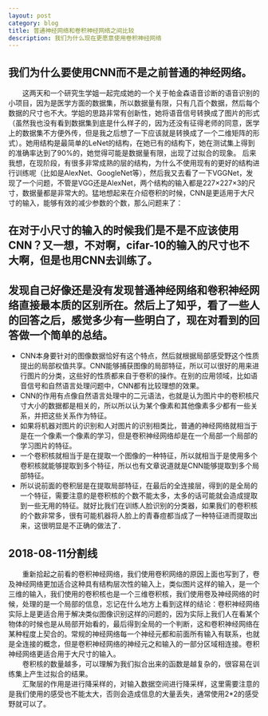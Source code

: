 ```yaml
---
layout: post
category: blog
title: 普通神经网络和卷积神经网络之间比较
description: 我们为什么现在更愿意使用卷积神经网络
---
```


## 我们为什么要使用CNN而不是之前普通的神经网络。  
　　这两天和一个研究生学姐一起完成她的一个关于帕金森语音诊断的语音识别的小项目，因为是医学方面的数据集，所以数据量有限，只有几百个数据，然后每个数据的尺寸也不大。学姐的思路非常有创新性，她将语音信号转换成了图片的形式（虽然我也没有看到数据集到底是什么样子的，因为还没有征得老师的同意，医学上的数据集不方便外传，但是我之后想了一下应该就是转换成了一个二维矩阵的形式）。她用结构是最简单的LeNet的结构，在她已有的结构下，她在测试集上得到的准确率达到了90%的，她觉得可能是数据量有限，出现了过拟合的现象。 
后来我想，在现阶段，有很多非常成熟的层的结构，为什么不使用现有的更好的结构进行训练呢（比如是AlexNet、GoogleNet等），然后我又去看了一下VGGNet，发现了一个问题，不管是VGG还是AlexNet，两个结构的输入都是227×227×3的尺寸，数据量都是非常大的。猛地想起来在介绍卷积的时候，CNN是更适用于大尺寸的输入，能够有效的减少参数的个数，那么问题来了：
## 在对于小尺寸的输入的时候我们是不是不应该使用CNN？又一想，不对啊，cifar-10的输入的尺寸也不大啊，但是也用CNN去训练了。
## 发现自己好像还是没有发现普通神经网络和卷积神经网络直接最本质的区别所在。然后上了知乎，看了一些人的回答之后，感觉多少有一些明白了，现在对看到的回答做一个简单的总结。

- CNN本身要针对的图像数据恰好有这个特点，然后就根据局部感受野这个性质提出的局部权值共享。CNN能够捕获图像的局部特征，所以可以很好的用来进行图片的分类，这些好的性质都来自于卷积的操作。在别的应用领域，比如语音信号和自然语言处理问题中，CNN都有比较理想的效果。
- CNN的作用有点像自然语言处理中的二元语法，也就是认为图片中的卷积核尺寸大小的数据都是相关的，所以所以认为某个像素和其他像素多少都有一些关系，并把这些关系作为特征。
- 如果将机器对图片的识别和人对图片的识别相类比，普通的神经网络就相当于是在一个像素一个像素的学习，但是卷积神经网络却是在一个局部一个局部的学习图片的特征。
- 一个卷积核就相当于是在提取一个图像的一种特征，所以就相当于是使用多个卷积核就能够提取到多个特征，所以也有文章说道就是CNN能够提取到多个局部特征。
- 所以说前面的卷积层是在提取局部特征，在最后的全连接层，得到的是全局的一个特征，需要注意的是卷积核的个数不能太多，太多的话可能就会造成提取到一些无用的特征。就好比我们在训练人脸识别的分类器，如果我们的卷积核的个数非常多，很有可能机器将人脸上的青春痘都当成了一种特征进而提取出来，这很明显是不正确的做法了．

## 2018-08-11分割线
　　重新拾起之前看的卷积神经网络，我们使用卷积网络的原因上面也写到了，卷及神经网络更加适合这种具有结构层次性的输入上，类似图片这样的输入，是一个三维的输入，我们使用的卷积核也是一个三维卷积核，我们使用卷及神经网络的时候，处理的是一个局部的信息，忘记在什么地方上看到这样的结论：卷积神经网络实际上是更适合用于解决类似图像识别这样的问题的，因为实际上我们人在看某个物体的时候也是从局部开始看的，最后得到全局的一个判断，这和卷积神经网络在某种程度上契合的。常规的神经网络每一个神经元都和前面所有输入有联系，也就是全连接的概念，但是卷积神经网络的神经元之和输入的一部分区域相连接。卷积神经网络更适合用于大尺寸的输入。<br>
　　卷积核的数量越多，可以理解为我们拟合出来的函数是越复杂的，很容易在训练集上产生过拟合的结果。<br>
　　汇聚层的作用是进行降采样的，对输入数据空间进行降采样，这里需要注意的是我们使用的感受也不能太大，否则会造成信息的大量丢失，通常使用2*2的感受野就可以了。